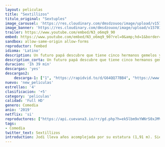 ```yaml
---
layout: peliculas
title: "Sextillizos"
titulo_original: "Sextuples"
image_carousel: 'https://res.cloudinary.com/dmsdzouoo/image/upload/v1570154805/sextillizos-min_hsffng.jpg'
image_banner: 'https://res.cloudinary.com/dmsdzouoo/image/upload/v1570154809/80231419-mx-min_fs6nb5.jpg'
trailer: https://www.youtube.com/embed/N3_o6mq9_90
embed: https://www.youtube.com/embed/N3_o6mq9_90?rel=0&amp;hd=1&border=0&wmode=opaque&enablejsapi=1&modestbranding=1&controls=1&showinfo=1
sandbox: allow-same-origin allow-forms
reproductor: fembed
idioma: 'Latino'
description: Un futuro papá descubre que tiene cinco hermanos gemelos y emprende un alocado viaje para dar con esa familia que no conoce. Marlon Wayans interpreta a los sextillizos.
description_corta: Un futuro papá descubre que tiene cinco hermanos gemelos y emprende un alocado viaje para dar con esa familia que no conoce. Marlon Wayans interpreta a los sextillizos.
duracion: '1h 39 min'
descargas: 'yes'
descargas2:
    descarga-1: ["1", "https://rapidvid.to/d/G64QQ77BB4", "https://www.google.com/s2/favicons?domain=openload.co","OpenLoad","https://res.cloudinary.com/imbriitneysam/image/upload/v1541473684/mexico.png", "Latino", "TS-Screener"]
nuevo: 'new_peliculas'
estrellas: '4'
clasificacion: '+5'
category: 'peliculas'
calidad: 'Full HD'
genero: Comedia
anio: '2019'
netflix: 'si'
reproductores: ["https://api.cuevana3.io/rr/gd.php?h=ek5lbm9xYWNrS0xJMVp5b21KREk0dFBLbjVkaHhkRGdrOG1jbnBpUnhhS1ZtbitZZnRldjFxN1BwWHQvcjhhbnQ3WmdpM3E4bWVqSHpvU1JmN0dwekt5U3FadVkyUT09"]
tags:
- Comedia
twitter_text: Sextillizos
introduction: Jodi lleva años acomplejada por su estatura (1,91 m). Siendo con mucho la chica más alta del instituto, nunca se ha sentido a gusto con su cuerpo. Después de años andando encorvada, aguantando burlas e intentando pasar desapercibida, por fin decide que ya es hora de superar sus inseguridades y se enreda en un trío amoroso en el instituto.
---
```



 







